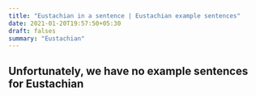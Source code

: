 ```yaml
---
title: "Eustachian in a sentence | Eustachian example sentences"
date: 2021-01-20T19:57:50+05:30
draft: falses
summary: "Eustachian"
---
```

## Unfortunately, we have no example sentences for Eustachian                 
